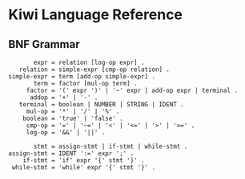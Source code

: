 # Kiwi Language Reference

## BNF Grammar

           expr = relation [log-op expr] .
       relation = simple-expr [cmp-op relation] .
    simple-expr = term [add-op simple-expr] .
           term = factor [mul-op term] .
         factor = '(' expr ')' | '~' expr | add-op expr | terminal .
          addop = '+' | '-' .
       terminal = boolean | NUMBER | STRING | IDENT .
         mul-op = '*' | '/' | '%' .
        boolean = 'true' | 'false' .
         cmp-op = '=' | '~=' | '<' | '<=' | '>' | '>=' .
         log-op = '&&' | '||' .

           stmt = assign-stmt | if-stmt | while-stmt .
    assign-stmt = IDENT ':=' expr ';' .
        if-stmt = 'if' expr '{' stmt '}' .
     while-stmt = 'while' expr '{' stmt '}' .
